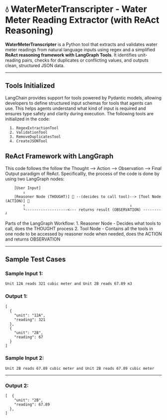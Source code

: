 # 💧 WaterMeterTranscripter - Water Meter Reading Extractor (with ReAct Reasoning)

**WaterMeterTranscripter** is a Python tool that extracts and validates water meter readings from natural language inputs using regex and a simplified **ReAct reasoning framework with LangGraph Tools**. It identifies unit-reading pairs, checks for duplicates or conflicting values, and outputs clean, structured JSON data.

---

## Tools Initialized
LangChain provides support for tools powered by Pydantic models, allowing developers to define structured input schemas for tools that agents can use. This helps agents understand what kind of input is required and ensures type safety and clarity during execution. The following tools are initialized in the code:

      1. RegexExtractionTool
      2. ValidationTool
      3. RemoveDuplicatesTool
      4. CreateJSONTool


## ReAct Framework with LangGraph
This code follows the follow the Thought --> Action --> Observation --> Final Output paradigm of ReAct. Specificallly, the process of the code is done by using two LangGraph nodes:

        [User Input] 
            ↓
        [Reasoner Node (THOUGHT)] 💭 --(decides to call tool)--> [Tool Node (ACTION)] 🔧
            ↑                                               ↓
            └-------------------<--- returns result (OBSERVATION) --------┘

Parts of the LangGraph Workflow:
    1. Reasoner Node 
      - Decides what tools to call, does the THOUGHT process
    2. Tool Node
      - Contains all the tools in one node to be accessed by reasoner node when needed, does the ACTION and returns OBSERVATION


---

## Sample Test Cases 

### Sample Input 1:
```
Unit 12A reads 321 cubic meter and Unit 2B reads 67.89 m3  
```

### Output 1:
```
[
  {
    "unit": "12A",
    "reading": 321
  },
  {
    "unit": "2B",
    "reading": 67
  }
]
```

### Sample Input 2:
```
Unit 2B reads 67.89 cubic meter and Unit 2B reads 67.89 cubic meter
```
---

### Output 2:
```
[  {  
    "unit": "2B",  
    "reading": 67.89  
  },  
]  
```


